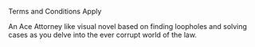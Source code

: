 Terms and Conditions Apply

An Ace Attorney like visual novel based on finding loopholes and solving cases as you delve into the ever corrupt world of the law.